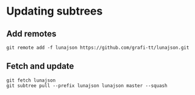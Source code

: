 # Updating subtrees

## Add remotes
```
git remote add -f lunajson https://github.com/grafi-tt/lunajson.git
```

## Fetch and update
```
git fetch lunajson
git subtree pull --prefix lunajson lunajson master --squash
```
